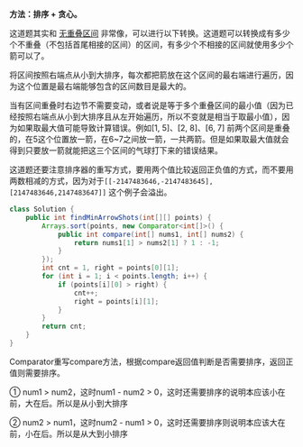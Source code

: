 **方法：排序 + 贪心。**

这道题其实和 [无重叠区间](435.无重叠区间.md) 非常像，可以进行以下转换。这道题可以转换成有多少个不重叠（不包括首尾相接的区间）的区间，有多少个不相接的区间就使用多少个箭可以了。

将区间按照右端点从小到大排序，每次都把箭放在这个区间的最右端进行遍历，因为这个位置是最右端能够包含的区间数目是最大的。

当有区间重叠时右边节不需要变动，或者说是等于多个重叠区间的最小值（因为已经按照右端点从小到大排序且从左开始遍历，所以不变就是相当于取最小值），因为如果取最大值可能导致计算错误。例如[1, 5]、[2, 8]、[6, 7] 前两个区间是重叠的，在5这个位置放一箭，在6~7之间放一箭，一共两箭。但是如果取最大值就会得到只要放一箭就能把这三个区间的气球打下来的错误结果。

这道题还要注意排序器的重写方式，要用两个值比较返回正负值的方式，而不要用两数相减的方式，因为对于`[[-2147483646,-2147483645],[2147483646,2147483647]]` 这个例子会溢出。

```java
class Solution {
    public int findMinArrowShots(int[][] points) {
        Arrays.sort(points, new Comparator<int[]>() {
            public int compare(int[] nums1, int[] nums2) {
                return nums1[1] > nums2[1] ? 1 : -1;
            }
        });
        int cnt = 1, right = points[0][1];
        for (int i = 1; i < points.length; i++) {
            if (points[i][0] > right) {
                cnt++;
                right = points[i][1];
            }
        }
        return cnt;
    }
}
```



Comparator重写compare方法，根据compare返回值判断是否需要排序，返回正值则需要排序。

① num1 > num2，这时num1 - num2 > 0，这时还需要排序的说明本应该小在前，大在后。所以是从小到大排序

② num2 > num1，这时num2 - num1 > 0，这时还需要排序则说明本应该大在前，小在后。所以是从大到小排序